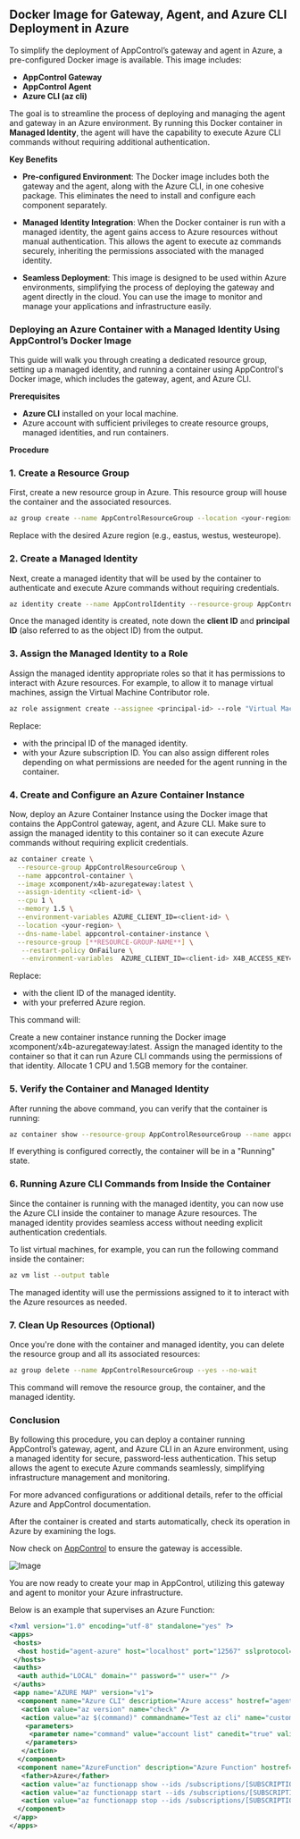 ## Docker Image for Gateway, Agent, and Azure CLI Deployment in Azure

To simplify the deployment of AppControl’s gateway and agent in Azure, a pre-configured Docker image is available. This image includes:

-   **AppControl Gateway**
-   **AppControl Agent**
-   **Azure CLI (az cli)**

The goal is to streamline the process of deploying and managing the agent and gateway in an Azure environment. By running this Docker container in **Managed Identity**, the agent will have the capability to execute Azure CLI commands without requiring additional authentication.

**Key Benefits**

-   **Pre-configured Environment**: The Docker image includes both the gateway and the agent, along with the Azure CLI, in one cohesive package. This eliminates the need to install and configure each component separately.

-   **Managed Identity Integration**: When the Docker container is run with a managed identity, the agent gains access to Azure resources without manual authentication. This allows the agent to execute az commands securely, inheriting the permissions associated with the managed identity.

-   **Seamless Deployment**: This image is designed to be used within Azure environments, simplifying the process of deploying the gateway and agent directly in the cloud. You can use the image to monitor and manage your applications and infrastructure easily.

### Deploying an Azure Container with a Managed Identity Using AppControl’s Docker Image

This guide will walk you through creating a dedicated resource group, setting up a managed identity, and running a container using AppControl's Docker image, which includes the gateway, agent, and Azure CLI.

**Prerequisites**

-   **Azure CLI** installed on your local machine.
-   Azure account with sufficient privileges to create resource groups, managed identities, and run containers.

**Procedure**

### 1. Create a Resource Group

First, create a new resource group in Azure. This resource group will house the container and the associated resources.

```bash
az group create --name AppControlResourceGroup --location <your-region>
```

Replace **<your-region>** with the desired Azure region (e.g., eastus, westus, westeurope).

### 2. Create a Managed Identity

Next, create a managed identity that will be used by the container to authenticate and execute Azure commands without requiring credentials.

```bash
az identity create --name AppControlIdentity --resource-group AppControlResourceGroup --location <your-region>
```

Once the managed identity is created, note down the **client ID** and **principal ID** (also referred to as the object ID) from the output.

### 3. Assign the Managed Identity to a Role

Assign the managed identity appropriate roles so that it has permissions to interact with Azure resources. For example, to allow it to manage virtual machines, assign the Virtual Machine Contributor role.

```bash
az role assignment create --assignee <principal-id> --role "Virtual Machine Contributor" --scope /subscriptions/<subscription-id>/resourceGroups/AppControlResourceGroup
```

Replace:

-   **<principal-id>** with the principal ID of the managed identity.
-   **<subscription-id>** with your Azure subscription ID.
    You can also assign different roles depending on what permissions are needed for the agent running in the container.

### 4. Create and Configure an Azure Container Instance

Now, deploy an Azure Container Instance using the Docker image that contains the AppControl gateway, agent, and Azure CLI. Make sure to assign the managed identity to this container so it can execute Azure commands without requiring explicit credentials.

```bash
az container create \
  --resource-group AppControlResourceGroup \
  --name appcontrol-container \
  --image xcomponent/x4b-azuregateway:latest \
  --assign-identity <client-id> \
  --cpu 1 \
  --memory 1.5 \
  --environment-variables AZURE_CLIENT_ID=<client-id> \
  --location <your-region> \
  --dns-name-label appcontrol-container-instance \
  --resource-group [**RESOURCE-GROUP-NAME**] \
   --restart-policy OnFailure \
   --environment-variables  AZURE_CLIENT_ID=<client-id> X4B_ACCESS_KEY=[**YOUR-GATEWAY-ACCESS-KEY**] X4B_SECRET_ACCESS_KEY=[**YOUR-GATEWAY-SECRET-KEY**] X4B_PROXY_NAME=[**YOUR-GATEWAY-NAME**] APPCONTROL_API_URL=https://appcontrol.xcomponent.com/core/
```

Replace:

-   **<client-id>** with the client ID of the managed identity.
-   **<your-region>** with your preferred Azure region.

This command will:

Create a new container instance running the Docker image xcomponent/x4b-azuregateway:latest.
Assign the managed identity to the container so that it can run Azure CLI commands using the permissions of that identity.
Allocate 1 CPU and 1.5GB memory for the container.

### 5. Verify the Container and Managed Identity

After running the above command, you can verify that the container is running:

```bash
az container show --resource-group AppControlResourceGroup --name appcontrol-container --query "instanceView.state"
```

If everything is configured correctly, the container will be in a "Running" state.

### 6. Running Azure CLI Commands from Inside the Container

Since the container is running with the managed identity, you can now use the Azure CLI inside the container to manage Azure resources. The managed identity provides seamless access without needing explicit authentication credentials.

To list virtual machines, for example, you can run the following command inside the container:

```bash
az vm list --output table
```

The managed identity will use the permissions assigned to it to interact with the Azure resources as needed.

### 7. Clean Up Resources (Optional)

Once you're done with the container and managed identity, you can delete the resource group and all its associated resources:

```bash
az group delete --name AppControlResourceGroup --yes --no-wait
```

This command will remove the resource group, the container, and the managed identity.

### Conclusion

By following this procedure, you can deploy a container running AppControl’s gateway, agent, and Azure CLI in an Azure environment, using a managed identity for secure, password-less authentication. This setup allows the agent to execute Azure commands seamlessly, simplifying infrastructure management and monitoring.

For more advanced configurations or additional details, refer to the official Azure and AppControl documentation.

After the container is created and starts automatically, check its operation in Azure by examining the logs.

Now check on [AppControl](https://appcontrol.xcomponent.com/gateways?lng=en) to ensure the gateway is accessible.

![Image](images/gateway_started.png)

You are now ready to create your map in AppControl, utilizing this gateway and agent to monitor your Azure infrastructure.

Below is an example that supervises an Azure Function:

```xml
<?xml version="1.0" encoding="utf-8" standalone="yes" ?>
<apps>
 <hosts>
  <host hostid="agent-azure" host="localhost" port="12567" sslprotocol="Tls12" />
 </hosts>
 <auths>
  <auth authid="LOCAL" domain="" password="" user="" />
 </auths>
 <app name="AZURE MAP" version="v1">
  <component name="Azure CLI" description="Azure access" hostref="agent-azure" authref="LOCAL" redirectoutput="false" type="file">
   <action value="az version" name="check" />
   <action value="az $(command)" commandname="Test az cli" name="custom">
    <parameters>
     <parameter name="command" value="account list" canedit="true" validation="\*" />
    </parameters>
   </action>
  </component>
  <component name="AzureFunction" description="Azure Function" hostref="agent-azure" authref="LOCAL" redirectoutput="true" type="browser">
   <father>Azure</father>
   <action value="az functionapp show --ids /subscriptions/[SUBSCRIPTION-ID]/resourceGroups/[RESOURCE-GROUP-NAME]/providers/Microsoft.Web/sites/[FUNCTION-APP-NAME] --query 'state' | grep -q '&#34;Running&#34;'" name="check" />
   <action value="az functionapp start --ids /subscriptions/[SUBSCRIPTION-ID]/resourceGroups/[RESOURCE-GROUP-NAME]/providers/Microsoft.Web/sites/[FUNCTION-APP-NAME]" name="enable" />
   <action value="az functionapp stop --ids /subscriptions/[SUBSCRIPTION-ID]/resourceGroups/[RESOURCE-GROUP-NAME]/providers/Microsoft.Web/sites/[FUNCTION-APP-NAME]" name="disable" />
  </component>
 </app>
</apps>
```
